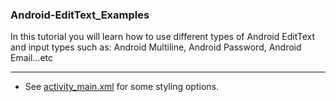
### Android-EditText_Examples

In this tutorial you will learn how to use different types of Android EditText and input types such as: Android Multiline, Android Password, Android Email...etc
_______________________________________
* See   [activity_main.xml](https://github.com/MoranShalom/Tutorial9_Android-EditText_Examples/blob/master/app/src/main/res/layout/activity_main.xml) 
for some styling options.




